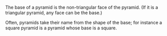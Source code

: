 The base of a pyramid is the non-triangular face of the pyramid. (If it
is a triangular pyramid, any face can be the base.)

Often, pyramids take their name from the shape of the base; for instance
a square pyramid is a pyramid whose base is a square.

